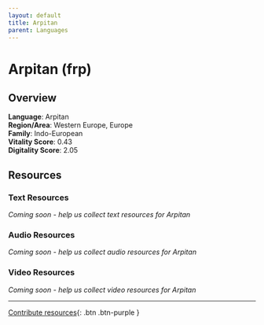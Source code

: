 ```yaml
---
layout: default
title: Arpitan
parent: Languages
---
```


# Arpitan (frp)

## Overview

**Language**: Arpitan  
**Region/Area**: Western Europe, Europe  
**Family**: Indo-European  
**Vitality Score**: 0.43  
**Digitality Score**: 2.05  

## Resources

### Text Resources
*Coming soon - help us collect text resources for Arpitan*

### Audio Resources
*Coming soon - help us collect audio resources for Arpitan*

### Video Resources
*Coming soon - help us collect video resources for Arpitan*

---

[Contribute resources](https://fairtrain.github.io/){: .btn .btn-purple }

